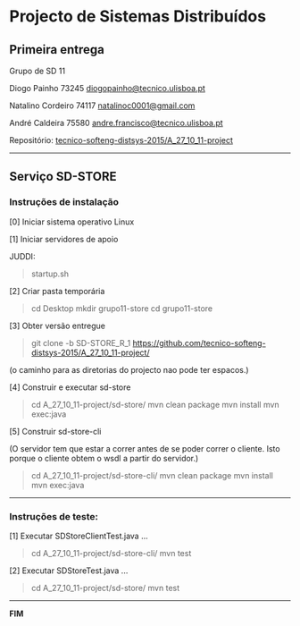 # Projecto de Sistemas Distribuídos #

## Primeira entrega ##

Grupo de SD 11

Diogo Painho 73245 diogopainho@tecnico.ulisboa.pt

Natalino Cordeiro 74117 natalinoc0001@gmail.com

André Caldeira 75580 andre.francisco@tecnico.ulisboa.pt


Repositório:
[tecnico-softeng-distsys-2015/A_27_10_11-project](https://github.com/tecnico-softeng-distsys-2015/A_27_10_11-project/)


-------------------------------------------------------------------------------

## Serviço SD-STORE 

### Instruções de instalação 

[0] Iniciar sistema operativo 
Linux


[1] Iniciar servidores de apoio

JUDDI:
> startup.sh

[2] Criar pasta temporária

> cd Desktop
> mkdir grupo11-store
> cd grupo11-store

[3] Obter versão entregue

> git clone -b SD-STORE_R_1 https://github.com/tecnico-softeng-distsys-2015/A_27_10_11-project/


(o caminho para as diretorias do projecto nao pode ter espacos.)

[4] Construir e executar sd-store

> cd A_27_10_11-project/sd-store/
> mvn clean package 
> mvn install
> mvn exec:java


[5] Construir sd-store-cli

(O servidor tem que estar a correr antes de se poder correr o cliente. Isto porque o cliente obtem o wsdl a partir do servidor.)

> cd A_27_10_11-project/sd-store-cli/
> mvn clean package
> mvn install
> mvn exec:java


-------------------------------------------------------------------------------

### Instruções de teste: ###



[1] Executar SDStoreClientTest.java ...

> cd A_27_10_11-project/sd-store-cli/
> mvn test


[2] Executar SDStoreTest.java ...

> cd A_27_10_11-project/sd-store/
> mvn test

-------------------------------------------------------------------------------
**FIM**